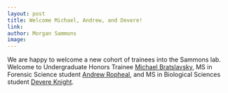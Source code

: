 ```yaml
---
layout: post
title: Welcome Michael, Andrew, and Devere!
link: 
author: Morgan Sammons
image: 
---
```


We are happy to welcome a new cohort of trainees into the Sammons lab. Welcome to Undergraduate Honors Trainee [Michael Bratslavsky](/team/michael-bratslavsky/), MS in Forensic Science student [Andrew Ropheal](/team/andrew-ropheal/), and MS in Biological Sciences student [Devere Knight](/team/devere-knight/). 




